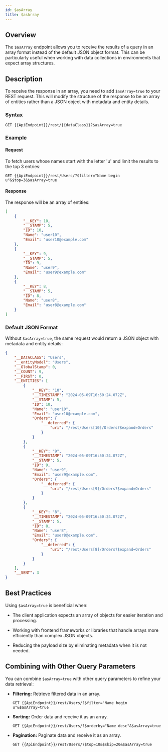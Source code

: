 ```yaml
---
id: $asArray
title: $asArray
---
```



## Overview

The `$asArray` endpoint allows you to receive the results of a query in an array format instead of the default JSON object format. This can be particularly useful when working with data collections in environments that expect array structures.

## Description

To receive the response in an array, you need to add `$asArray=true` to your REST request. This will modify the structure of the response to be an array of entities rather than a JSON object with metadata and entity details.

### Syntax

```
GET {{ApiEndpoint}}/rest/{{dataClass}}?$asArray=true
```

### Example

#### Request

To fetch users whose names start with the letter 'u' and limit the results to the top 3 entries:

```
GET {{ApiEndpoint}}/rest/Users/?$filter="Name begin u"&$top=3&$asArray=true
```

#### Response

The response will be an array of entities:

```json
[
    {
        "__KEY": 10,
        "__STAMP": 5,
        "ID": 10,
        "Name": "user10",
        "Email": "user10@example.com"
    },
    {
        "__KEY": 9,
        "__STAMP": 5,
        "ID": 9,
        "Name": "user9",
        "Email": "user9@example.com"
    },
    {
        "__KEY": 8,
        "__STAMP": 5,
        "ID": 8,
        "Name": "user8",
        "Email": "user8@example.com"
    }
]
```

### Default JSON Format

Without `$asArray=true`, the same request would return a JSON object with metadata and entity details:

```json
{
    "__DATACLASS": "Users",
    "__entityModel": "Users",
    "__GlobalStamp": 0,
    "__COUNT": 9,
    "__FIRST": 0,
    "__ENTITIES": [
        {
            "__KEY": "10",
            "__TIMESTAMP": "2024-05-09T16:50:24.072Z",
            "__STAMP": 5,
            "ID": 10,
            "Name": "user10",
            "Email": "user10@example.com",
            "Orders": {
                "__deferred": {
                    "uri": "/rest/Users[10]/Orders?$expand=Orders"
                }
            }
        },
        {
            "__KEY": "9",
            "__TIMESTAMP": "2024-05-09T16:50:24.072Z",
            "__STAMP": 5,
            "ID": 9,
            "Name": "user9",
            "Email": "user9@example.com",
            "Orders": {
                "__deferred": {
                    "uri": "/rest/Users[9]/Orders?$expand=Orders"
                }
            }
        },
        {
            "__KEY": "8",
            "__TIMESTAMP": "2024-05-09T16:50:24.072Z",
            "__STAMP": 5,
            "ID": 8,
            "Name": "user8",
            "Email": "user8@example.com",
            "Orders": {
                "__deferred": {
                    "uri": "/rest/Users[8]/Orders?$expand=Orders"
                }
            }
        }
    ],
    "__SENT": 3
}
```

## Best Practices

Using `$asArray=true` is beneficial when:

- The client application expects an array of objects for easier iteration and processing.

- Working with frontend frameworks or libraries that handle arrays more efficiently than complex JSON objects.

- Reducing the payload size by eliminating metadata when it is not needed.


## Combining with Other Query Parameters

You can combine `$asArray=true` with other query parameters to refine your data retrieval:

- **Filtering:** Retrieve filtered data in an array.
  ```
  GET {{ApiEndpoint}}/rest/Users/?$filter="Name begin u"&$asArray=true
  ```

- **Sorting:** Order data and receive it as an array.
  ```
  GET {{ApiEndpoint}}/rest/Users/?$orderby="Name desc"&$asArray=true
  ```

- **Pagination:** Paginate data and receive it as an array.
  ```
  GET {{ApiEndpoint}}/rest/Users/?$top=10&$skip=20&$asArray=true
  ```

<!--
## Error Handling

When using `$asArray=true`, standard error handling and response codes apply. Ensure to handle potential errors such as:

- **400 Bad Request:** Incorrect query syntax.
-->

